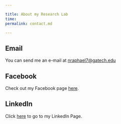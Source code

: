 ```yaml
---

title: About my Research Lab
time:
permalink: contact.md

---
```



## Email
You can send me an e-mail at nraphael7@gatech.edu

## Facebook
Check out my Facebook page [here](https://www.facebook.com/nelson.raphael.54).

## LinkedIn
Click [here](https://www.linkedin.com/in/nelson-raphael-bb0271b6/) to go to my LinkedIn Page.
